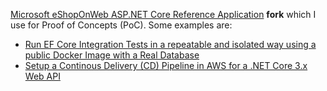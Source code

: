 [Microsoft eShopOnWeb ASP.NET Core Reference Application](https://github.com/dotnet-architecture/eShopOnWeb) **fork** which I use for Proof of Concepts (PoC). Some examples are:

- [Run EF Core Integration Tests in a repeatable and isolated way using a public Docker Image with a Real Database](https://medium.com/nerd-for-tech/run-ef-core-integration-tests-in-a-repeatable-and-isolated-way-using-a-public-docker-image-with-a-e912a89c7bf4)
- [Setup a Continous Delivery (CD) Pipeline in AWS for a .NET Core 3.x Web API](https://medium.com/swlh/setup-a-continous-delivery-cd-pipeline-in-aws-for-a-net-core-3-x-web-api-ca34271bd4fc)
